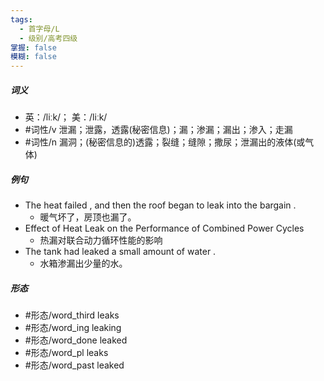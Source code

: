 ```yaml
---
tags:
  - 首字母/L
  - 级别/高考四级
掌握: false
模糊: false
---
```

##### 词义
- 英：/liːk/； 美：/liːk/
- #词性/v  泄漏；泄露，透露(秘密信息)；漏；渗漏；漏出；渗入；走漏
- #词性/n  漏洞；(秘密信息的)透露；裂缝；缝隙；撒尿；泄漏出的液体(或气体)
##### 例句
- The heat failed , and then the roof began to leak into the bargain .
	- 暖气坏了，房顶也漏了。
- Effect of Heat Leak on the Performance of Combined Power Cycles
	- 热漏对联合动力循环性能的影响
- The tank had leaked a small amount of water .
	- 水箱渗漏出少量的水。
##### 形态
- #形态/word_third leaks
- #形态/word_ing leaking
- #形态/word_done leaked
- #形态/word_pl leaks
- #形态/word_past leaked
